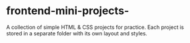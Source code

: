 # frontend-mini-projects-
A collection of simple HTML &amp; CSS projects for practice.   Each project is stored in a separate folder with its own layout and styles.
